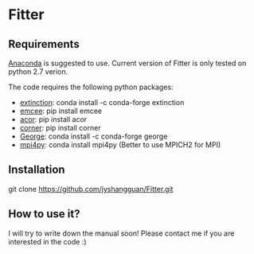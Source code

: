 # Fitter

## Requirements

[Anaconda](https://www.continuum.io/) is suggested to use. Current version of Fitter is only tested on python 2.7 verion.

The code requires the following python packages:
* [extinction](http://extinction.readthedocs.io/en/latest/index.html): conda install -c conda-forge extinction
* [emcee](http://dan.iel.fm/emcee/current/): pip install emcee
* [acor](https://github.com/dfm/acor): pip install acor
* [corner](http://corner.readthedocs.io/en/latest/#): pip install corner
* [George](http://dan.iel.fm/george/current/): conda install -c conda-forge george
* [mpi4py](http://pythonhosted.org/mpi4py/): conda install mpi4py (Better to use MPICH2 for MPI)

## Installation

git clone https://github.com/jyshangguan/Fitter.git

## How to use it?

I will try to write down the manual soon!  Please contact me if you are interested in the code :)

